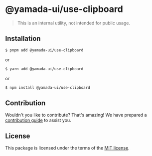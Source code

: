 # @yamada-ui/use-clipboard

> This is an internal utility, not intended for public usage.

## Installation

```sh
$ pnpm add @yamada-ui/use-clipboard
```

or

```sh
$ yarn add @yamada-ui/use-clipboard
```

or

```sh
$ npm install @yamada-ui/use-clipboard
```

## Contribution

Wouldn't you like to contribute? That's amazing! We have prepared a [contribution guide](https://github.com/yamada-ui/yamada-ui/blob/main/CONTRIBUTING.md) to assist you.

## License

This package is licensed under the terms of the
[MIT license](https://github.com/yamada-ui/yamada-ui/blob/main/LICENSE).
